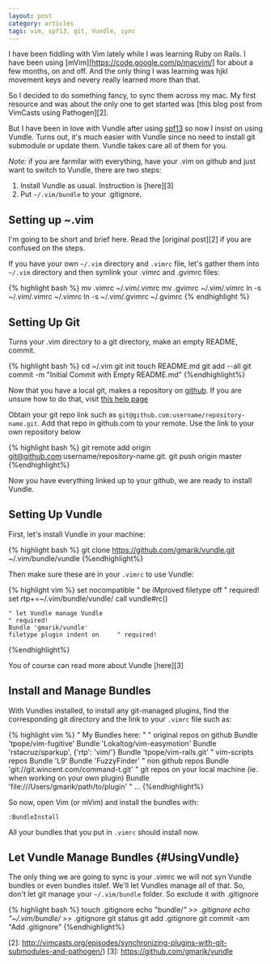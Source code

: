 ```yaml
---
layout: post
category: articles
tags: vim, spf13, git, Vundle, sync
---
```


I have been fiddling with Vim lately while I was learning Ruby on Rails. I have been using [mVim][https://code.google.com/p/macvim/] for about a few months, on and off. And the only thing I was learning was hjkl movement keys and nevery really learned more than that. 

So I decided to do something fancy, to sync them across my mac. My first resource and was about the only one to get started was [this blog post from VimCasts using Pathogen][2]. 

But I have been in love with Vundle after using [spf13][1] so now I insist on using Vundle. Turns out, it's much easier with Vundle since no need to install git submodule or update them. Vundle takes care all of them for you.

*Note:* if you are farmilar with everything, have your .vim on github and just want to switch to Vundle, there are two steps:

1. Install Vundle as usual. Instruction is [here][3]
2. Put `~/.vim/bundle` to your .gitignore. 

## Setting up ~.vim
I'm going to be short and brief here. Read the [original post][2] if you are confused on the steps.

If you have your own `~/.vim` directory and `.vimrc` file, let's gather them into `~/.vim` directory and then symlink your .vimrc and .gvimrc files:

{% highlight bash %}
    mv .vimrc ~/.vim/.vimrc
    mv .gvimrc ~/.vim/.vimrc
    ln -s ~/.vim/.vimrc ~/.vimrc
    ln -s ~/.vim/.gvimrc ~/.gvimrc
{% endhighlight %}

## Setting Up Git

Turns your .vim directory to a git directory, make an empty README, commit. 

{% highlight bash %}
    cd ~/.vim
    git init
    touch README.md
    git add --all
    git commit -m "Initial Commit with Empty README.md"
{%endhighlight%}

Now that you have a local git, makes a repository on [github](github.com). If you are unsure how to do that, visit [this help page](https://help.github.com/articles/create-a-repo)

Obtain your git repo link such as `git@github.com:username/repository-name.git`. Add that repo in github.com to your remote. Use the link to your own repository below

{% highlight bash %}
    git remote add origin git@github.com:username/repository-name.git.
    git push origin master
{%endhighlight%}

Now you have everything linked up to your github, we are ready to install Vundle.

## Setting Up Vundle 

First, let's install Vundle in your machine:

{% highlight bash %}
    git clone https://github.com/gmarik/vundle.git ~/.vim/bundle/vundle
{%endhighlight%}

Then make sure these are in your `.vimrc` to use Vundle:

{% highlight vim %}
    set nocompatible               " be iMproved
    filetype off                   " required!
    set rtp+=~/.vim/bundle/vundle/
    call vundle#rc()

    " let Vundle manage Vundle
    " required! 
    Bundle 'gmarik/vundle'
    filetype plugin indent on     " required!
{%endhighlight%}

You of course can read more about Vundle [here][3]

## Install and Manage Bundles
With Vundles installed, to install any git-managed plugins, find the corresponding git directory and the link to your `.vimrc` file such as:

{% highlight vim %}
     " My Bundles here:
     "
     " original repos on github
     Bundle 'tpope/vim-fugitive'
     Bundle 'Lokaltog/vim-easymotion'
     Bundle 'rstacruz/sparkup', {'rtp': 'vim/'}
     Bundle 'tpope/vim-rails.git'
     " vim-scripts repos
     Bundle 'L9'
     Bundle 'FuzzyFinder'
     " non github repos
     Bundle 'git://git.wincent.com/command-t.git'
     " git repos on your local machine (ie. when working on your own plugin)
     Bundle 'file:///Users/gmarik/path/to/plugin'
     " ...
 {%endhighlight%}

So now, open Vim (or mVim) and install the bundles with: 

    :BundleInstall

All your bundles that you put in `.vimrc` should install now.

## Let Vundle Manage Bundles {#UsingVundle}
The only thing we are going to sync is your .vimrc we will not syn Vundle bundles or even bundles itslef. We'll let Vundles manage all of that. So, don't let git manage your `~/.vim/bundle` folder. So exclude it with .gitignore

{% highlight bash %}
    touch .gitignore
    echo "bundle/*" >> .gitignore
    echo "~/.vim/bundle/* >> .gitignore
    git status
    git add .gitignore
    git commit -am "Add .gitignore"
{%endhighlight%}

[1]: https://github.com/spf13/spf13-vim
[2]: http://vimcasts.org/episodes/synchronizing-plugins-with-git-submodules-and-pathogen/)
[3]: https://github.com/gmarik/vundle
